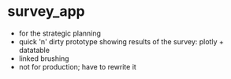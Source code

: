 # survey_app
* for the strategic planning 
* quick 'n' dirty prototype showing results of the survey: plotly + datatable 
* linked brushing
* not for production; have to rewrite it
